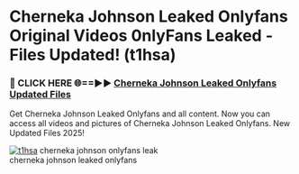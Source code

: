 # Cherneka Johnson Leaked Onlyfans Original Videos 0nlyFans Leaked - Files Updated! (t1hsa)

<h3>🔴 CLICK HERE 🌐==►► <a href="https://tinyurl.com/x26r9saj" rel="nofollow">Cherneka Johnson Leaked Onlyfans Updated Files</a></h3>

Get Cherneka Johnson Leaked Onlyfans and all content. Now you can access all videos and pictures of Cherneka Johnson Leaked Onlyfans. New Updated Files 2025!

[![t1hsa](https://i.imgur.com/LkgZPqh.gif)](https://tinyurl.com/x26r9saj)
cherneka johnson onlyfans leak<br>
cherneka johnson leaked onlyfans